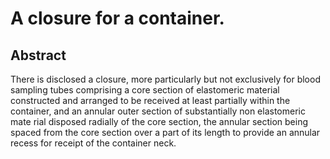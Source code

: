 # A closure for a container.

## Abstract
There is disclosed a closure, more particularly but not exclusively for blood sampling tubes comprising a core section of elastomeric material constructed and arranged to be received at least partially within the container, and an annular outer section of substantially non elastomeric mate rial disposed radially of the core section, the annular section being spaced from the core section over a part of its length to provide an annular recess for receipt of the container neck.